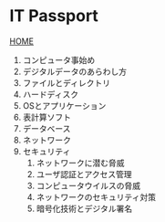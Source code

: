 # IT Passport

[HOME](../index.md)

1. コンピュータ事始め
2. デジタルデータのあらわし方
3. ファイルとディレクトリ
4. ハードディスク
5. OSとアプリケーション
6. 表計算ソフト
7. データベース
8. ネットワーク
9. セキュリティ
   1. ネットワークに潜む脅威
   2. ユーザ認証とアクセス管理
   3. コンピュータウイルスの脅威
   4. ネットワークのセキュリティ対策
   5. 暗号化技術とデジタル署名

